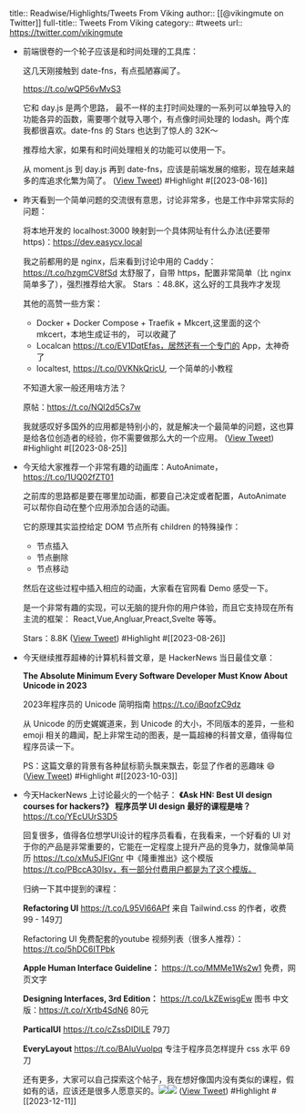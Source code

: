 title:: Readwise/Highlights/Tweets From Viking
author:: [[@vikingmute on Twitter]]
full-title:: Tweets From Viking
category:: #tweets
url:: https://twitter.com/vikingmute

- 前端很卷的一个轮子应该是和时间处理的工具库：
  
  这几天刚接触到 date-fns，有点孤陋寡闻了。
  
  https://t.co/wQP56vMvS3
  
  它和 day.js 是两个思路， 最不一样的主打时间处理的一系列可以单独导入的功能各异的函数，需要哪个就导入哪个，有点像时间处理的 lodash。两个库我都很喜欢。date-fns 的 Stars 也达到了惊人的 32K～
  
  推荐给大家，如果有和时间处理相关的功能可以使用一下。
  
  从 moment.js 到 day.js 再到 date-fns，应该是前端发展的缩影，现在越来越多的库追求化繁为简了。 ([View Tweet](https://twitter.com/vikingmute/status/1691714622301307239)) #Highlight #[[2023-08-16]]
- 昨天看到一个简单问题的交流很有意思，讨论非常多，也是工作中非常实际的问题：
  
  将本地开发的 localhost:3000 映射到一个具体网址有什么办法(还要带 https)：https://dev.easycv.local 
  
  我之前都用的是 nginx，后来看到讨论中用的 Caddy：
  https://t.co/hzgmCV8fSd
  太舒服了，自带 https，配置非常简单（比 nginx 简单多了），强烈推荐给大家。
  Stars ：48.8K，这么好的工具我咋才发现
  
  其他的高赞一些方案：
  
  * Docker + Docker Compose + Traefik + Mkcert,这里面的这个 mkcert，本地生成证书的， 可以收藏了
  * Localcan https://t.co/EV1DqtEfas，居然还有一个专门的 App，太神奇了
  * localtest, https://t.co/0VKNkQricU, 一个简单的小教程
  
  不知道大家一般还用啥方法？
  
  原帖：https://t.co/NQl2d5Cs7w
  
  我就感叹好多国外的应用都是特别小的，就是解决一个最简单的问题，这也算是给各位创造者的经验，你不需要做那么大的一个应用。 ([View Tweet](https://twitter.com/vikingmute/status/1694539022125949393)) #Highlight #[[2023-08-25]]
- 今天给大家推荐一个非常有趣的动画库：AutoAnimate，
  https://t.co/1UQ02fZT01
  
  之前库的思路都是要在哪里加动画，都要自己决定或者配置，AutoAnimate 可以帮你自动在整个应用添加合适的动画。
  
  它的原理其实监控给定 DOM 节点所有 children 的特殊操作：
  * 节点插入
  * 节点删除
  * 节点移动
  
  然后在这些过程中插入相应的动画，大家看在官网看 Demo 感受一下。
  
  是一个非常有趣的实现，可以无脑的提升你的用户体验，而且它支持现在所有主流的框架：
  React,Vue,Angluar,Preact,Svelte 等等。
  
  Stars：8.8K ([View Tweet](https://twitter.com/vikingmute/status/1695248357885870363)) #Highlight #[[2023-08-26]]
- 今天继续推荐超棒的计算机科普文章，是 HackerNews 当日最佳文章：
  
  **The Absolute Minimum Every Software Developer Must Know About Unicode in 2023**
  
  2023年程序员的 Unicode 简明指南
  https://t.co/iBqofzC9dz
  
  从 Unicode 的历史娓娓道来，到 Unicode 的大小，不同版本的差异，一些和 emoji 相关的趣闻，配上非常生动的图表，是一篇超棒的科普文章，值得每位程序员读一下。
  
  PS：这篇文章的背景有各种鼠标箭头飘来飘去，彰显了作者的恶趣味 😄 ([View Tweet](https://twitter.com/vikingmute/status/1709018871817273751)) #Highlight #[[2023-10-03]]
- 今天HackerNews 上讨论最火的一个帖子：
  **《Ask HN: Best UI design courses for hackers?》 程序员学 UI design 最好的课程是啥？**
  https://t.co/YEcUUrS3D5
  
  回复很多，值得各位想学UI设计的程序员看看，在我看来，一个好看的 UI 对于你的产品是非常重要的，它能在一定程度上提升产品的竞争力，就像简单简历 https://t.co/xMu5JFIGnr 中《隆重推出》这个模版 https://t.co/PBccA30Isv，有一部分付费用户都是为了这个模版。
  
  归纳一下其中提到的课程：
  
  **Refactoring UI**
  https://t.co/L95Vl66APf 来自 Tailwind.css 的作者，收费 99 - 149刀
  
  Refactoring UI 免费配套的youtube 视频列表（很多人推荐）：
  https://t.co/5hDC6ITPbk
  
  **Apple Human Interface Guideline：**
  https://t.co/MMMe1Ws2w1 免费，网页文字
  
  **Designing Interfaces, 3rd Edition：**
  https://t.co/LkZEwisgEw 图书
  中文版：https://t.co/rXrtb4SdN6
  80元
  
  **ParticalUI**
  https://t.co/cZssDIDILE
  79刀
  
  **EveryLayout**
  https://t.co/BAIuVuolpq 专注于程序员怎样提升 css 水平 69刀
  
  还有更多，大家可以自己探索这个帖子，我在想好像国内没有类似的课程，假如有的话，应该还是很多人愿意买的。<img src='https://pbs.twimg.com/media/GBCBgKtbQAAyPov.jpg'/><img src='https://pbs.twimg.com/media/GBCBgKrbkAA7Rux.jpg'/> ([View Tweet](https://twitter.com/vikingmute/status/1734028358076535279)) #Highlight #[[2023-12-11]]